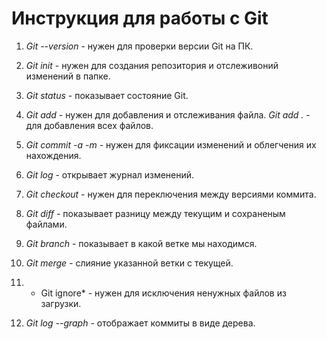 # **Инструкция для работы с Git**

1. *Git --version* - нужен для проверки версии Git на ПК.

2. *Git init* - нужен для создания репозитория и отслеживоний изменений в папке.

3. *Git status* - показывает состояние Git.

4. *Git add* - нужен для добавления и отслеживания файла.
   *Git add .* - для добавления всех файлов.

5. *Git commit -a -m* - нужен для фиксации изменений и облегчения их нахождения. 

6. *Git log* - открывает журнал изменений.

7. *Git checkout* - нужен для переключения между версиями коммита.

8. *Git diff* - показывает разницу между текущим и сохраненым файлами.

9. *Git branch* - показывает в какой ветке мы находимся.

10. *Git merge* - слияние указанной ветки с текущей.

11. * Git ignore* - нужен для исключения ненужных файлов из загрузки.

12. *Git log --graph* - отображает коммиты в виде дерева.